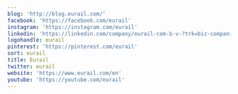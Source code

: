 ```yaml
---
blog: 'http://blog.eurail.com/'
facebook: 'https://facebook.com/eurail'
instagram: 'https://instagram.com/eurail'
linkedin: 'https://linkedin.com/company/eurail-com-b-v-?trk=biz-companies-cym'
logohandle: eurail
pinterest: 'https://pinterest.com/eurail'
sort: eurail
title: Eurail
twitter: eurail
website: 'https://www.eurail.com/en'
youtube: 'https://youtube.com/eurail'
---
```

